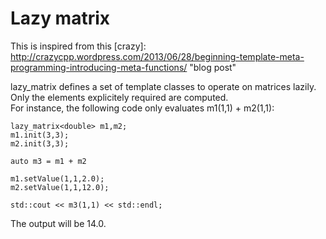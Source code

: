 # Lazy matrix
This is inspired from this 
[crazy]: http://crazycpp.wordpress.com/2013/06/28/beginning-template-meta-programming-introducing-meta-functions/ "blog post"

lazy_matrix defines a set of template classes to operate on matrices lazily. Only the elements
explicitely required are computed.  
For instance, the following code only evaluates m1(1,1) + m2(1,1):

```
lazy_matrix<double> m1,m2;
m1.init(3,3);
m2.init(3,3);

auto m3 = m1 + m2

m1.setValue(1,1,2.0);
m2.setValue(1,1,12.0);

std::cout << m3(1,1) << std::endl;
```

The output will be 14.0.
